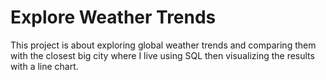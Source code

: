 # Explore Weather Trends
This project is about exploring global weather trends and comparing
them with the closest big city where I live using SQL then visualizing the results
with a line chart.
